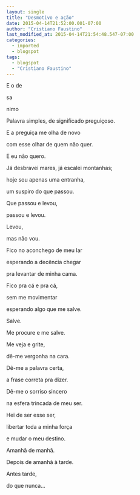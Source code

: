 ```yaml
---
layout: single
title: "Desmotivo e ação"
date: 2015-04-14T21:52:00.001-07:00
author: "Cristiano Faustino"
last_modified_at: 2015-04-14T21:54:48.547-07:00
categories:
  - imported
  - blogspot
tags:
  - blogspot
  - "Cristiano Faustino"
---
```


E o de


sa


nimo






Palavra simples, de significado preguiçoso.


E a preguiça me olha de novo


com esse olhar de quem não quer.


E eu não quero.






Já desbravei mares, já escalei montanhas;


hoje sou apenas uma entranha,


um suspiro do que passou.






Que passou e levou,


passou e levou.


Levou,


mas não vou.






Fico no aconchego de meu lar


esperando a decência chegar


pra levantar de minha cama.






Fico pra cá e pra cá,


sem me movimentar


esperando algo que me salve.






Salve.


Me procure e me salve.


Me veja e grite,


dê-me vergonha na cara.






Dê-me a palavra certa,


a frase correta pra dizer.


Dê-me o sorriso sincero


na esfera trincada de meu ser.






Hei de ser esse ser,


libertar toda a minha força


e mudar o meu destino.






Amanhã de manhã.


Depois de amanhã à tarde.


Antes tarde,


do que nunca...

